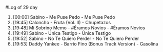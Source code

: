 #Log of 29 day

1. [00:00] Sabino - Me Puse Pedo - Me Puse Pedo
1. [19:45] Caloncho - Fruta (Vol. II) - Chupetazos
1. [19:48] Mi Sobrino Memo - #Éramos Novios - #Éramos Novios
1. [19:49] Sabino - Única Testigo - Única Testigo
1. [19:52] Sabino - No Te Quiero Perder - No Te Quiero Perder
1. [19:53] Daddy Yankee - Barrio Fino (Bonus Track Version) - Gasolina
